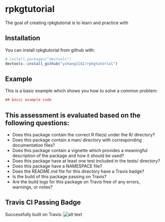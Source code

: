 
<!-- README.md is generated from README.Rmd. Please edit that file -->
rpkgtutorial
============

The goal of creating rpkgtutorial is to learn and practice with

Installation
------------

You can install rpkgtutorial from github with:

``` r
# install.packages("devtools")
devtools::install_github("yzhang3142/rpkgtutorial")
```

Example
-------

This is a basic example which shows you how to solve a common problem:

``` r
## basic example code
```

This assessment is evaluated based on the following questions:
--------------------------------------------------------------

-   Does this package contain the correct R file(s) under the R/ directory?
-   Does this package contain a man/ directory with corresponding documentation files?
-   Does this package contain a vignette which provides a meaningful description of the package and how it should be used?
-   Does this package have at least one test included in the tests/ directory?
-   Does this package have a NAMESPACE file?
-   Does the README.md file for this directory have a Travis badge?
-   Is the build of this package passing on Travis?
-   Are the build logs for this package on Travis free of any errors, warnings, or notes?

Travis CI Passing Badge
-----------------------

Successfully built on Travis: ![alt text](https://travis-ci.org/yzhang3142/rpkgtutorial.svg?branch=master)
